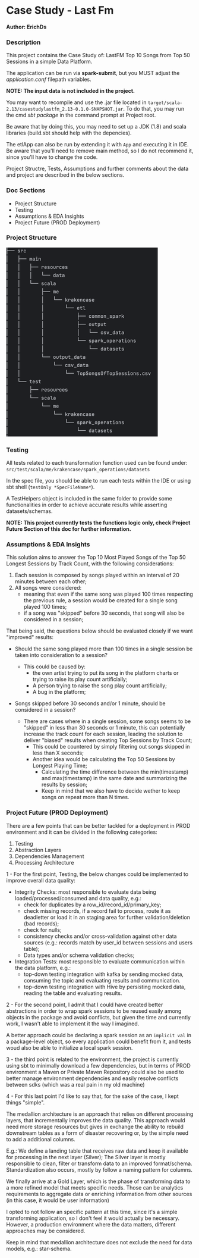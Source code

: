 # Case Study - Last Fm

**Author: ErichDs**

### Description
This project contains the Case Study of: LastFM Top 10 Songs from Top 50 Sessions in a simple Data Platform.

The application can be run via **spark-submit**, but you MUST adjust the *application.conf* filepath variables.

**NOTE: The input data is not included in the project.**

You may want to recompile and use the .jar file located in `target/scala-2.13/casestudylastfm_2.13-0.1.0-SNAPSHOT.jar`.
To do that, you may run the cmd *sbt package* in the command prompt at Project root.

Be aware that by doing this, you may need to set up a JDK (1.8) and scala libraries (build.sbt should help with the depencies).

The etlApp can also be run by extending it with `App` and executing it in IDE.
Be aware that you'll need to remove main method, so I do not recommend it, since you'll have to change the code. 

Project Structre, Tests, Assumptions and further comments about the data and project are described in the below sections.

### Doc Sections
 - Project Structure
 - Testing
 - Assumptions & EDA Insights
 - Project Future (PROD Deployment)

### Project Structure
![Project Structure](src/main/resources/projectStructure.png)

### Testing
All tests related to each transformation function used can be found under: `src/test/scala/me/krakencase/spark_operations/datasets`

In the spec file, you should be able to run each tests within the IDE or using sbt shell (`testOnly *SpecFileName*`).

A TestHelpers object is included in the same folder to provide some functionalities in order to achieve accurate results
while asserting datasets/schemas.

**NOTE: This project currently tests the functions logic only, check Project Future Section of this doc for further information.**

### Assumptions & EDA Insights
This solution aims to answer the Top 10 Most Played Songs of the Top 50 Longest Sessions by Track Count, with the 
following considerations:
    
1. Each session is composed by songs played within an interval of 20 minutes between each other;
2. All songs were considered: 
   - meaning that even if the same song was played 100 times respecting the previous rule, a session would be created for a single song played 100 times;
   - if a song was "skipped" before 30 seconds, that song will also be considered in a session;

That being said, the questions below should be evaluated closely if we want "improved" results:

- Should the same song played more than 100 times in a single session be taken into consideration to a session?
 
  * This could be caused by:
    * the own artist trying to put its song in the platform charts or trying to raise its play count artificially;
    * A person trying to raise the song play count artificially;
    * A bug in the platform;

- Songs skipped before 30 seconds and/or 1 minute, should be considered in a session?
    * There are cases where in a single session, some songs seems to be "skipped" in less than 30 seconds or 1 minute, this can potentially
  increase the track count for each session, leading the solution to deliver "biased" results when creating Top Sessions by Track Count;
      * This could be countered by simply filtering out songs skipped in less than X seconds;
      * Another idea would be calculating the Top 50 Sessions by Longest Playing Time;
        * Calculating the time difference between the min(timestamp) and max(timestamp) in the same date and summarizing the results by session;
        * Keep in mind that we also have to decide wether to keep songs on repeat more than N times. 


### Project Future (PROD Deployment)
There are a few points that can be better tackled for a deployment in PROD environment and it can be divided in the following categories:
1. Testing
2. Abstraction Layers
3. Dependencies Management
4. Processing Architecture

1 - For the first point, Testing, the below changes could be implemented to improve overall data quality:

- Integrity Checks: most responsible to evaluate data being loaded/processed/consumed and data quality, e.g.:
  * check for duplicates by a row_id/record_id/primary_key;
  * check missing records, if a record fail to process, route it as deadletter or load it in an staging area for further validation/deletion (bad records);
  * check for nulls;
  * consistency checks and/or cross-validation against other data sources (e.g.: records match by user_id between sessions and users table);
  * Data types and/or schema validation checks;
- Integration Tests: most responsible to evaluate communication within the data platform, e.g.:
  * top-down testing integration with kafka by sending mocked data, consuming the topic and evaluating results and communication.
  * top-down testing integration with Hive by persisting mocked data, reading the table and evaluating results.

2 - For the second point, I admit that I could have created better abstractions in order to wrap spark sessions to be reused easily
among objects in the package and avoid conflicts, but given the time and currently work, I wasn't able to implement it the way I imagined.

A better approach could be declaring a spark session as an `implicit val` in a package-level object, so every application could benefit from it, and tests woud also be able to
initialize a local spark session.

3 - the third point is related to the environment, the project is currently using sbt to minimally download a few dependencies, but in terms of PROD environment
a Maven or Private Maven Repository could also be used to better manage environment dependencies and easily resolve conflicts between sdks (which was a real pain in my old machine)

4 - For this last point I'd like to say that, for the sake of the case, I kept things "simple".

The medallion architecture is an approach that relies on different processing layers, that incrementally improves the data quality.
This approach would need more storage resources but gives in exchange the ability to rebuild downstream tables as a form of disaster recovering or,
by the simple need to add a additional columns.

E.g.:
We define a landing table that receives raw data and keep it available for processing in the next layer (Silver);
The Silver layer is mostly responsible to clean, filter or transform data to an improved format/schema.
Standardization also occurs, mostly by follow a naming pattern for columns.

We finally arrive at a Gold Layer, which is the phase of transforming data to a more refined model that meets specific needs.
Those can be analytics requirements to aggregate data or enriching information from other sources (in this case, it would be user information)

I opted to not follow an specific pattern at this time, since it's a simple transforming application, so I don't feel it would actually be necessary.
However, a production environment where the data matters, different approaches may be considered.

Keep in mind that medallion architecture does not exclude the need for data models, e.g.: star-schema.



















